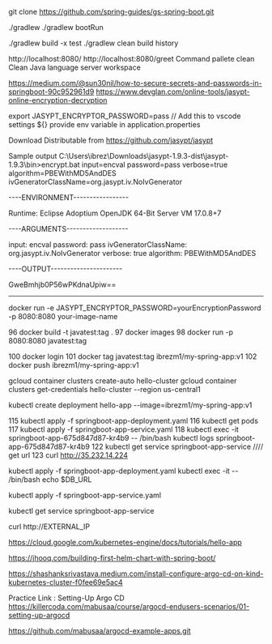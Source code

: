  git clone https://github.com/spring-guides/gs-spring-boot.git

./gradlew
./gradlew bootRun

./gradlew build -x test
./gradlew clean build
history

http://localhost:8080/
http://localhost:8080/greet
Command pallete clean
Clean Java language server workspace 

https://medium.com/@sun30nil/how-to-secure-secrets-and-passwords-in-springboot-90c952961d9
https://www.devglan.com/online-tools/jasypt-online-encryption-decryption

export JASYPT_ENCRYPTOR_PASSWORD=pass  // Add this to vscode settings
${} provide env variable in application.properties

Download Distributable from 
https://github.com/jasypt/jasypt

Sample output
C:\Users\ibrez\Downloads\jasypt-1.9.3-dist\jasypt-1.9.3\bin>encrypt.bat input=encval password=pass verbose=true algorithm=PBEWithMD5AndDES ivGeneratorClassName=org.jasypt.iv.NoIvGenerator

----ENVIRONMENT-----------------

Runtime: Eclipse Adoptium OpenJDK 64-Bit Server VM 17.0.8+7



----ARGUMENTS-------------------

input: encval
password: pass
ivGeneratorClassName: org.jasypt.iv.NoIvGenerator
verbose: true
algorithm: PBEWithMD5AndDES



----OUTPUT----------------------

GweBmhjb0P56wPKdnaUpiw==

---------------------

docker run -e JASYPT_ENCRYPTOR_PASSWORD=yourEncryptionPassword -p 8080:8080 your-image-name


   96  docker build -t javatest:tag .
   97  docker images
   98  docker run -p 8080:8080 javatest:tag

 100  docker login
  101  docker tag javatest:tag ibrezm1/my-spring-app:v1
  102  docker push ibrezm1/my-spring-app:v1


gcloud container clusters create-auto hello-cluster
gcloud container clusters get-credentials hello-cluster --region us-central1

kubectl create deployment hello-app --image=ibrezm1/my-spring-app:v1

  115  kubectl apply -f springboot-app-deployment.yaml
  116  kubectl get pods
  117  kubectl apply -f springboot-app-service.yaml
  118  kubectl exec -it springboot-app-675d847d87-kr4b9  -- /bin/bash
  kubectl logs  springboot-app-675d847d87-kr4b9
    122  kubectl get service springboot-app-service  //// get url 
  123  curl http://35.232.14.224


kubectl apply -f springboot-app-deployment.yaml
kubectl exec -it <pod-name> -- /bin/bash
echo $DB_URL


kubectl apply -f springboot-app-service.yaml

kubectl get service springboot-app-service

curl http://EXTERNAL_IP


https://cloud.google.com/kubernetes-engine/docs/tutorials/hello-app

https://jhooq.com/building-first-helm-chart-with-spring-boot/

https://shashanksrivastava.medium.com/install-configure-argo-cd-on-kind-kubernetes-cluster-f0fee69e5ac4

Practice Link : Setting-Up Argo CD https://killercoda.com/mabusaa/course/argocd-endusers-scenarios/01-setting-up-argocd

https://github.com/mabusaa/argocd-example-apps.git





